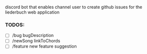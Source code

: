 discord bot that enables channel user to create github issues for the liederbuch web application

### TODOS:
- [ ] /bug bugDescription
- [ ] /newSong linkToChords 
- [ ] /feature new feature suggestion